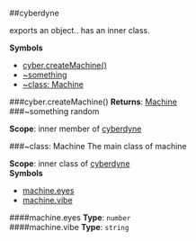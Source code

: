 <a name="module_cyberdyne"></a>
##cyberdyne

exports an object.. has an inner class.

  
**Symbols**  
  * [cyber.createMachine()](#module_cyberdyne.createMachine)
  * [\~something](#module_cyberdyne.something)
  * [\~class: Machine](#module_cyberdyne.Machine)

<a name="module_cyberdyne.createMachine"></a>
###cyber.createMachine()
**Returns**: [Machine](#module_cyberdyne.Machine)  
<a name="module_cyberdyne.something"></a>
###\~something
random

**Scope**: inner member of [cyberdyne](#module_cyberdyne)  
  
<a name="module_cyberdyne.Machine"></a>

###\~class: Machine
The main class of machine

**Scope**: inner class of [cyberdyne](#module_cyberdyne)  
**Symbols**  
  * [machine.eyes](#module_cyberdyne.Machine#eyes)
  * [machine.vibe](#module_cyberdyne.Machine#vibe)

<a name="module_cyberdyne.Machine#eyes"></a>
####machine.eyes
**Type**: `number`  
<a name="module_cyberdyne.Machine#vibe"></a>
####machine.vibe
**Type**: `string`  

